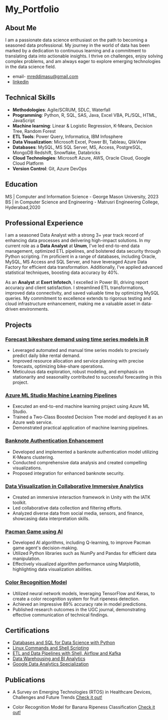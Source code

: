 # My_Portfolio

## About Me

I am a passionate data science enthusiast on the path to becoming a seasoned data professional. My journey in the world of data has been marked by a dedication to continuous learning and a commitment to translating data into actionable insights. I thrive on challenges, enjoy solving complex problems, and am always eager to explore emerging technologies in the data science field.

- email-  mreddimasu@gmail.com
- [linkedin](https://www.linkedin.com/in/moulisha-r-240679228/)

## Technical Skills

- **Methodologies**:	Agile/SCRUM, SDLC, Waterfall
- **Programming**:	Python, R, SQL, SAS, Java, Excel VBA, PL/SQL, HTML, JavaScript 
- **Machine learning**:	Linear & Logistic Regression, K-Means, Decision Tree, Random Forest
- **ETL Tools**:	Power Query, Informatica, IBM Infosphere
- **Data Visualization**:	Microsoft Excel, Power BI, Tableau, QlikView
- **Databases**:	MySQL, MS SQL Server, MS, Access, PostgreSQL, MongoDB Redshift, Snowflake, Databricks 
- **Cloud Technologies**:	Microsoft Azure, AWS, Oracle Cloud, Google Cloud Platform
- **Version Control**:	Git, Azure DevOps

## Education

MS | Computer and Information Science - George Mason University, 2023
BS | in Computer Science and Engineering - Matrusri Engineering College, Hyderabad,2020

## Professional Experience

I am a seasoned Data Analyst with a strong 3+ year track record of enhancing data processes and delivering high-impact solutions. In my current role as a **Data Analyst** at **Unum**, I've led end-to-end data management, optimized ETL pipelines, and bolstered data security through Python scripting. I'm proficient in a range of databases, including Oracle, MySQL, MS Access and SQL Server, and have leveraged Azure Data Factory for efficient data transformation. Additionally, I've applied advanced statistical techniques, boosting data accuracy by 40%. 

As an **Analyst** at **Exert Infotech**, I excelled in Power BI, driving report accuracy and client satisfaction. I streamlined ETL transformations, improved data connectivity, and saved valuable time by optimizing MySQL queries. My commitment to excellence extends to rigorous testing and cloud infrastructure enhancement, making me a valuable asset in data-driven environments.

## Projects

### [Forecast bikeshare demand using time series models in R](https://www.dropbox.com/scl/fi/cvlp1nmibj4wj0423n491/Forecast_bikeshare_demand.pdf?rlkey=vmj86pmg306mtxsoyyh3g6k8q&dl=0)
- Leveraged automated and manual time series models to precisely predict daily bike rental demand.
- Improved resource allocation and service planning with precise forecasts, optimizing bike-share operations.
- Meticulous data exploration, robust modeling, and emphasis on stationarity and seasonality contributed to successful forecasting in this project.

### [Azure ML Studio Machine Learning Pipelines](https://www.dropbox.com/scl/fi/84rdeelygwfwtrgqqthg9/Machine-Learning-Pipeline-with-Azure-ML-Studio.pdf?rlkey=4d0usa3ig5hk9w595gq0qlb9f&dl=0) 

- Executed an end-to-end machine learning project using Azure ML Studio.
- Trained a Two-Class Boosted Decision Tree model and deployed it as an Azure web service.
- Demonstrated practical application of machine learning pipelines.

### [Banknote Authentication Enhancement](https://www.dropbox.com/scl/fi/ex8ho3dxli17byf14v34p/Banknote-Authentication.pdf?rlkey=8rbs7uo1f3zteyioomuo27kam&dl=0)

- Developed and implemented a banknote authentication model utilizing K-Means clustering.
- Conducted comprehensive data analysis and created compelling visualizations.
- Proposed integration for enhanced banknote security.

### [Data Visualization in Collaborative Immersive Analytics](https://www.dropbox.com/scl/fi/0fq0r7tpqkoxt7pfma8yg/Collaborative-Imeersive-Analytics.pdf?rlkey=ot3q0gscxo3lqslg031af9zh9&dl=0)

- Created an immersive interaction framework in Unity with the IATK toolkit.
- Led collaborative data collection and filtering efforts.
- Analyzed diverse data from social media, sensors, and finance, showcasing data interpretation skills.

### [Pacman Game using AI](https://www.dropbox.com/scl/fi/wj7mpidwo8xvjfo99nt2t/Pacman-Game-using-AI.pdf?rlkey=e6y3jkh7arlix9sfcrry2ybua&dl=0)

- Developed AI algorithms, including Q-learning, to improve Pacman game agent's decision-making.
- Utilized Python libraries such as NumPy and Pandas for efficient data manipulation.
- Effectively visualized algorithm performance using Matplotlib, highlighting data visualization abilities.

### [Color Recognition Model](https://www.dropbox.com/scl/fi/4nxhjy3srr7b5g3te2l4l/Color_recognition_model.pdf?rlkey=1kyzc1cfk8isl85eqfb8735bp&dl=0)

- Utilized neural network models, leveraging TensorFlow and Keras, to create a color recognition system for fruit ripeness detection.
- Achieved an impressive 89% accuracy rate in model predictions.
- Published research outcomes in the UGC journal, demonstrating effective communication of technical findings.


## Certifications

- [Databases and SQL for Data Science with Python](https://coursera.org/verify/47S38TRTTLQB)
- [Linux Commands and Shell Scripting](https://coursera.org/verify/2H9BKNDDYKZW)
- [ETL and Data Pipelines with Shell, Airflow and Kafka](https://coursera.org/verify/AX8XLNZA6D8B)
- [Data Warehousing and BI Analytics](https://coursera.org/verify/SXXW8RGJP4ZV)
- [Google Data Analytics Specialization](https://www.coursera.org/account/accomplishments/specialization/certificate/DH6ZYPLW9BRH)

## Publications

- A Survey on Emerging Technologies (RTOS) in Healthcare Devices, Challenges and Future Trends [Check it out!](https://www.dropbox.com/scl/fi/cngsnj448q72v7o4c1667/Survey_Paper_Final.pdf?rlkey=tdoo5dyv1lumvs80040ne172r&dl=0)
  
- Color Recognition Model for Banana Ripeness Classification [Check it out!](https://www.dropbox.com/scl/fi/268f50x5fieqh8l3ukytq/color_recgonition.pdf?rlkey=t90nhk08m4rs8qu47k99d1wyy&dl=0)


